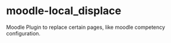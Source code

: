 # moodle-local_displace
Moodle Plugin to replace certain pages, like moodle competency configuration.
